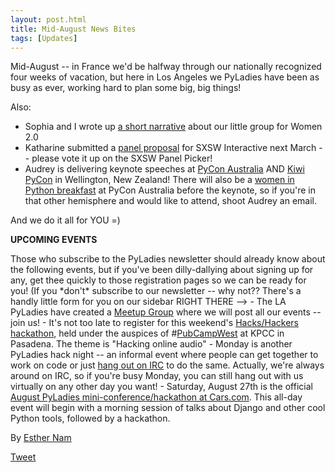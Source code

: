 ```yaml
---
layout: post.html
title: Mid-August News Bites
tags: [Updates]
---
```


Mid-August -- in France we'd be halfway through our nationally recognized four weeks of vacation, but here in Los Angeles we PyLadies have been as busy as ever, working hard to plan some big, big things!

Also:

-   Sophia and I wrote up [a short narrative](http://www.women2.org/pyladies-events-workshops-hackathons-and-startup-kits/) about our little group for Women 2.0
-   Katharine submitted a [panel proposal](http://panelpicker.sxsw.com/ideas/view/11850) for SXSW Interactive next March -- please vote it up on the SXSW Panel Picker!
-   Audrey is delivering keynote speeches at [PyCon Australia](http://pycon-au.org/2011/conference/schedule/) AND [Kiwi PyCon](http://nz.pycon.org/2011/talks/talk/142/) in Wellington, New Zealand! There will also be a [women in Python breakfast](http://pycon-au.org/2011/conference/schedule/event/47/) at PyCon Australia before the keynote, so if you're in that other hemisphere and would like to attend, shoot Audrey an email.

And we do it all for YOU =)

**UPCOMING EVENTS**

Those who subscribe to the PyLadies newsletter should already know about the following events, but if you've been dilly-dallying about signing up for any, get thee quickly to those registration pages so we can be ready for you! (If you \*don't\* subscribe to our newsletter -- why not?? There's a handly little form for you on our sidebar RIGHT THERE --\> - The LA PyLadies have created a [Meetup Group](http://www.meetup.com/Pyladies-LA/) where we will post all our events -- join us! - It's not too late to register for this weekend's [Hacks/Hackers hackathon](http://meetupla.hackshackers.com/events/28337101/), held under the auspices of \#[PubCampWest](http://www.scpr.org/events/2011/08/19/pubcamp/) at KPCC in Pasadena. The theme is "Hacking online audio" - Monday is another PyLadies hack night -- an informal event where people can get together to work on code or just [hang out on IRC](static/chat) to do the same. Actually, we're always around on IRC, so if you're busy Monday, you can still hang out with us virtually on any other day you want! - Saturday, August 27th is the official [August PyLadies mini-conference/hackathon at Cars.com](http://pyladies-cars-august.eventbrite.com/). This all-day event will begin with a morning session of talks about Django and other cool Python tools, followed by a hackathon.

By [Esther Nam](http://twitter.com/estherbester "Estherbester | Twitter")

[Tweet](http://twitter.com/share)
